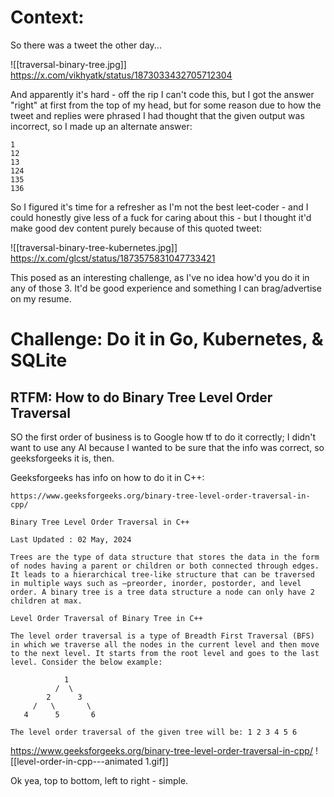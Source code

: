 # Context: 

So there was a tweet the other day...

![[traversal-binary-tree.jpg]]
https://x.com/vikhyatk/status/1873033432705712304

And apparently it's hard - off the rip I can't code this, but I got the answer "right" at first from the top of my head, but for some reason due to how the tweet and replies were phrased I had thought that the given output was incorrect, so I made up an alternate answer: 

```
1
12
13
124
135
136
```

So I figured it's time for a refresher as I'm not the best leet-coder - and I could honestly give less of a fuck for caring about this - but I thought it'd make good dev content purely because of this quoted tweet: 

![[traversal-binary-tree-kubernetes.jpg]]
https://x.com/glcst/status/1873575831047733421

This posed as an interesting challenge, as I've no idea how'd you do it in any of those 3. It'd be good experience and something I can brag/advertise on my resume.


# Challenge: Do it in Go, Kubernetes, & SQLite

## RTFM: How to do Binary Tree Level Order Traversal

SO the first order of business is to Google how tf to do it correctly; I didn't want to use any AI because I wanted to be sure that the info was correct, so geeksforgeeks it is, then.

Geeksforgeeks has info on how to do it in C++: 

```
https://www.geeksforgeeks.org/binary-tree-level-order-traversal-in-cpp/ 

Binary Tree Level Order Traversal in C++

Last Updated : 02 May, 2024

Trees are the type of data structure that stores the data in the form of nodes having a parent or children or both connected through edges. It leads to a hierarchical tree-like structure that can be traversed in multiple ways such as —preorder, inorder, postorder, and level order. A binary tree is a tree data structure a node can only have 2 children at max.

Level Order Traversal of Binary Tree in C++

The level order traversal is a type of Breadth First Traversal (BFS) in which we traverse all the nodes in the current level and then move to the next level. It starts from the root level and goes to the last level. Consider the below example:

            1  
          /  \  
        2      3  
     /   \       \  
   4      5       6

The level order traversal of the given tree will be: 1 2 3 4 5 6
```
https://www.geeksforgeeks.org/binary-tree-level-order-traversal-in-cpp/
![[level-order-in-cpp---animated 1.gif]]

Ok yea, top to bottom, left to right - simple. 

